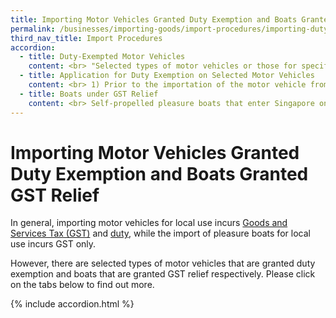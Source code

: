 ```yaml
---
title: Importing Motor Vehicles Granted Duty Exemption and Boats Granted GST Relief
permalink: /businesses/importing-goods/import-procedures/importing-duty-exempted-motor-vehicles-and-gst-exempted-boats
third_nav_title: Import Procedures
accordion: 
  - title: Duty-Exempted Motor Vehicles
    content: <br> "Selected types of motor vehicles or those for specific use are exempted from excise duty (but still subject to GST payment), subject to the following conditions:" <br><br> **Vintage Cars** <br> -Must be pre-1940 models; <br> -Must be [given additional registration fee exemption by the Land Transport Authority (LTA)](http://www.lta.gov.sg/content/ltaweb/en/roads-and-motoring/owning-a-vehicle/registering-your-vehicle/registration-of-vintage-vehicles.html){:target="_blank"}; <br> -Must not be registered for use on public roads; and <br> -Must not be resold in Singapore or disposed in any manner without approval from Singapore Customs. <br><br> **Motor Vehicles for Disabled Individuals** <br> - Must be purchased by an individual approved under the [Disabled Persons Scheme](https://www.sgenable.sg/pages/content.aspx?path=/schemes/transport/disabled-persons-scheme/){:target="_blank"}; <br> - Must be given additional registration fee exemption by LTA; <br> - Applicant must comply with all requirements laid down by SG Enable; <br> - Each applicant is entitled to only one duty-free vehicle; <br> - Applicant is not entitled to purchase a new duty-free vehicle until after 6 years; and <br> - Must not be disposed to a person not entitled to duty exemption, otherwise excise duty will be applicable. <br><br> **Off-Road Racing Cars and Motorcycles** <Br> - Must not be registered for use on public roads; <br>  Must be registered as off-road racing cars or motorcycles by the LTA; and <br> - Must not be disposed for use other than racing without approval from Singapore Customs. <br><br> While excise duty is exempted, GST applies to the import of these selected motor vehicles. If the conditions of Singapore Customs or the Land Transport Authority are not met, the applicant would have to pay the excise duty in full. <br><br> Go-karts, “pocket” motorcycles, powered kick scooters, mobility scooters, all-terrain vehicles (quad bikes), self-balancing cycles, and power-assisted (electric) bicycles meant for off-road use are non-dutiable and are subject to GST only. The importer must check with LTA prior to the importation of these vehicles, and comply with LTA’s regulations and registration requirements at  [here](https://www.onemotoring.com.sg/){:target="_blank"}  and  [here.](http://www.lta.gov.sg/){:target="_blank"}
  - title: Application for Duty Exemption on Selected Motor Vehicles
    content: <br> 1) Prior to the importation of the motor vehicle from overseas or removal from  [licensed warehouse](/businesses/customs-schemes-licences-framework/licensed-warehouse-scheme), you or your appointed freight handling agent must submit the following supporting documents to [customs_documentation@customs.gov.sg](mailto:customs_documentation@customs.gov.sg) for Singapore Customs’ assessment of your eligibility for duty exemption <br><br> - Cover letter stating purpose of request <br> - Land Transport Authority (LTA)’s approval letter (if applicable) <br> - Commercial invoice <br> - Packing list <br> - Bill of lading <br> - Identification information of the applicant <br><br> 2) Upon confirmation of your eligibility, you or your appointed freight handling agent should obtain Customs In-Payment (GST including Duty Exemption) permit via TradeNet before the actual import. <br><br> 3) When obtaining the permit, the place of receipt code should be declared as <br><br> - “VEHVIN” for vintage cars <br> - “EXEMPT” for motor vehicles for disabled individuals <br> - “VEHRAC” for off-road racing cars/motorcycles
  - title: Boats under GST Relief
    content: <br> Self-propelled pleasure boats that enter Singapore on a temporary basis, under the power of its own engine or sail, for the purpose of pleasure, recreational sports, racing or other similar events, are granted GST relief and can be imported without a permit. <br><br> The pleasure boat must depart Singapore once the purpose has been accomplished. GST is payable if the boat is subsequently sold, disposed or transferred locally.   
--- 
```


# Importing Motor Vehicles Granted Duty Exemption and Boats Granted GST Relief

In general, importing motor vehicles for local use incurs  [Goods and Services Tax (GST)](/businesses/valuation-duties-taxes-fees/goods-and-services-tax-gst) and  [duty]( /businesses/valuation-duties-taxes-and-fees/duties-and-dutiable-goods), while the import of pleasure boats for local use incurs GST only.

However, there are selected types of motor vehicles that are granted duty exemption and boats that are granted GST relief respectively. Please click on the tabs below to find out more.

{% include accordion.html %}
